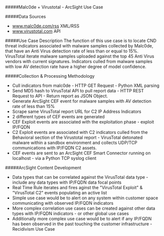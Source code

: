 #####Malc0de + Virustotal - ArcSight Use Case 

#####Data Sources 
- www.malc0de.com/rss XML/RSS 
- www.virustotal.com API

#####Use Case Description
The function of this use case is to locate CND threat indicators associated with malware samples collected by Malc0de, that have an Anti Virus detection rate of less than or equal to 15%. 
VirusTotal iterate malware samples uploaded against the top 45 Anti Virus vendors with current signatures. Indicators culled from malware samples with low AV detection rate have a higher degree of model confidence. 

#####Collection & Processing Methodology 
- Cull indicators from malc0de - HTTP GET Request - Python XML parsing 
- Send MD5 hash to VirusTotal API to pull report data - HTTP REST Request to API - Return report as JSON Object. 
- Generate ArcSight CEF event for malware samples with AV detection rate of less than 15% 
- Scrape same VirusTotal report URL for C2 IP Address Indicators 
- 2 different types of CEF events are generated 
- CEF Exploit events are associated with the exploitation phase - exploit IP/FQDN 
- C2 Exploit events are associated with C2 indicators culled from the Behavioral section of the Virustotal report - VirusTotal detonated malware within a sandbox environment and collects UDP/TCP communications with IP/FQDN C2 assets. 
- CEF events are sent to an ArcSight CEF Smart Connector running on localhost - via a Python TCP syslog client

#####ArcSight Content Development 
- Data types that can be correlated against the VirusTotal data type - include any data types with IP/FQDN data focal points 
- Real Time Rule iterates and fires aginst the "VirusTotal Exploit" & "VirusTotal C2" events populating an active list 
- Simple use case would be to alert on any system within customer space communicating with observed IP/FQDN indicators 
- More complex correlation use cases can be created against other data types with IP/FQDN indicators - or other global use cases
- Additionally more complex use case would be to alert if any IP/FQDN has been observed in the past touching the customer infrastructure - Recidivism Use Case 



